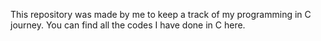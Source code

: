 This repository was made by me to keep a track of my programming in C journey. You can find all the codes I have done in C here.
